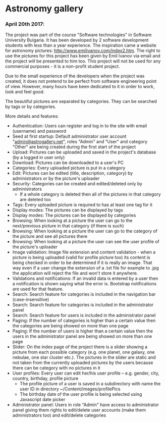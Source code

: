 # Astronomy gallery

### April 20th 2017:

The project was part of the course "Software technologies" in Software University Bulgaria. It has been developed by 2 software development students with less than a year experience. The inspiration came a website for astronomy pictures: http://www.emilivanov.com/index2.htm. The right to use the pictures for this project has been given by Emil Ivanov via email and the project will be presented to him too. This project will not be used for any commercial purposes - it is a non-profit student project.

Due to the small experience of the developers when the project was created, it does not pretend to be perfect from software engineering point of view. However, many hours have been dedicated to it in order to work, look and feel good.

The beautiful pictures are separated by categories. They can be searched by tags or by categories.

More details and features:

- Authentication: Users can register and log in to the site with email (username) and password
- Seed at first startup: Default administrator user account "admin@astrogallery.net", roles "Admin" and "User" and category "Other" are being created during the first start of the project 
- Upload: Pictures can be uploaded and saved in the project's database (by a logged in user only)
- Download: Pictures can be downloaded to a user's PC
- Categories: Every uploaded picture is put in a category
- Edit: Pictures can be edited (title, description, category) by administrators or by the picture's uploader
- Security: Categories can be created and edited/deleted only by administrators
	* If a whole category is deleted then all of the pictures in that category are deleted too
- Tags: Every uploaded picture is required to has at least one tag for it
- Display modes: The pictures can be displayed by tags
- Display modes: The pictures can be displayed by categories
- Browsing: When looking at a picture the user can go to the next/previous picture in that category (if there is such)
- Browsing: When looking at a picture the user can go to the category of the picture and see all pictures there
- Browsing: When looking at a picture the user can see the user profile of the picture's uploader
- Image validation: Image file extension and content validation - when a picture is being uploaded (valid for profile picture too) its content is being checked in order to be determined if it is really an image. That way even if a user change the extension of a .txt file for example to .jpg the application will reject the file and won't store it anywhere.
- Validations and notifications: If an invalid data is entered by a user then a notification is shown saying what the error is. Bootstrap notifications are used for that feature.
- Search: Search feature for categories is included in the navigation bar (case-insensitive)
- Search: Search feature for categories is included in the administrator panel
- Search: Search feature for users is included in the administrator panel
- Paging: If the number of categories is higher than a certain value then the categories are being showed on more than one page
- Paging: If the number of users is higher than a certain value then the users in the administrator panel are being showed on more than one page
- Slider: On the index page of the project there is a slider showing a picture from each possible category (e.g. one planet, one galaxy, one nebulae, one star cluster etc.). The pictures in the slider are static and not taken from the currently uploaded pictures by the users because there can be category with no pictures in it
- User profiles: Every user can edit her/his user profile – e.g. gender, city, country, birthday, profile picture
	* The profile picture of a user is saved in a subdirectory with name the user ID in directory ~/Content/images/profilePics
	* The birthday date of the user profile is being selected using Javascript date picker
- Administrator panel: Users in role "Admin" have access to administrator panel giving them rights to edit/delete user accounts (make them administrators too) and edit/delete categories



